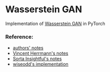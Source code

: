 # Wasserstein GAN

Implementation of [Wasserstein GAN](https://arxiv.org/abs/1701.07875) in PyTorch

### Reference:
* [authors' notes](https://paper.dropbox.com/doc/Wasserstein-GAN-GvU0p2V9ThzdwY3BbhoP7)
* [Vincent Herrmann's notes](https://vincentherrmann.github.io/blog/wasserstein/)
* [Sorta Insightful's notes](http://www.alexirpan.com/2017/02/22/wasserstein-gan.html)
* [wiseodd's implementation](https://github.com/wiseodd/generative-models/blob/master/GAN/wasserstein_gan/wgan_pytorch.py)
